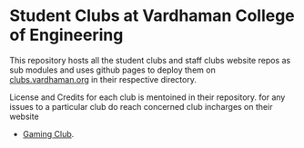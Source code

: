 # Student Clubs at Vardhaman College of Engineering

This repository hosts all the student clubs and staff clubs website repos as sub modules and uses github pages to deploy them on [clubs.vardhaman.org](https://clubs.vardhaman.org/) in their respective directory.

License and Credits for each club is mentoined in their repository. for any issues to a particular club do reach concerned club incharges on their website

- [Gaming Club](https://clubs.vardhaman.org/Gaming-Club).
